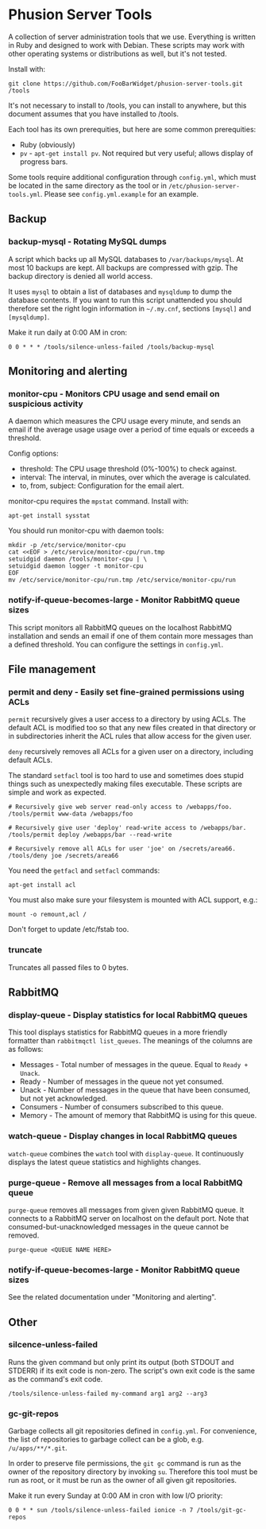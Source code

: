 # Phusion Server Tools

A collection of server administration tools that we use. Everything is
written in Ruby and designed to work with Debian. These scripts may
work with other operating systems or distributions as well, but it's not
tested.

Install with:

    git clone https://github.com/FooBarWidget/phusion-server-tools.git /tools

It's not necessary to install to /tools, you can install to anywhere, but this document assumes that you have installed to /tools.

Each tool has its own prerequities, but here are some common prerequities:

 * Ruby (obviously)
 * `pv` - `apt-get install pv`. Not required but very useful; allows display of progress bars.

Some tools require additional configuration through `config.yml`, which must be located in the same directory as the tool or in `/etc/phusion-server-tools.yml`. Please see `config.yml.example` for an example.


## Backup

### backup-mysql - Rotating MySQL dumps

A script which backs up all MySQL databases to `/var/backups/mysql`. At most 10 backups are kept. All backups are compressed with gzip. The backup directory is denied all world access.

It uses `mysql` to obtain a list of databases and `mysqldump` to dump the database contents. If you want to run this script unattended you should therefore set the right login information in `~/.my.cnf`, sections `[mysql]` and `[mysqldump]`.

Make it run daily at 0:00 AM in cron:

    0 0 * * * /tools/silence-unless-failed /tools/backup-mysql


## Monitoring and alerting

### monitor-cpu - Monitors CPU usage and send email on suspicious activity

A daemon which measures the CPU usage every minute, and sends an email if the average usage usage over a period of time equals or exceeds a threshold.

Config options:

  * threshold: The CPU usage threshold (0%-100%) to check against.
  * interval: The interval, in minutes, over which the average is calculated.
  * to, from, subject: Configuration for the email alert.

monitor-cpu requires the `mpstat` command. Install with:

    apt-get install sysstat

You should run monitor-cpu with daemon tools:

    mkdir -p /etc/service/monitor-cpu
    cat <<EOF > /etc/service/monitor-cpu/run.tmp
    setuidgid daemon /tools/monitor-cpu | \
    setuidgid daemon logger -t monitor-cpu
    EOF
    mv /etc/service/monitor-cpu/run.tmp /etc/service/monitor-cpu/run

### notify-if-queue-becomes-large - Monitor RabbitMQ queue sizes

This script monitors all RabbitMQ queues on the localhost RabbitMQ installation and sends an email if one of them contain more messages than a defined threshold. You can configure the settings in `config.yml`.


## File management

### permit and deny - Easily set fine-grained permissions using ACLs

`permit` recursively gives a user access to a directory by using ACLs. The default ACL is modified too so that any new files created in that directory or in subdirectories inherit the ACL rules that allow access for the given user.

`deny` recursively removes all ACLs for a given user on a directory, including default ACLs.

The standard `setfacl` tool is too hard to use and sometimes does stupid things such as unexpectedly making files executable. These scripts are simple and work as expected.

    # Recursively give web server read-only access to /webapps/foo.
    /tools/permit www-data /webapps/foo
    
    # Recursively give user 'deploy' read-write access to /webapps/bar.
    /tools/permit deploy /webapps/bar --read-write
    
    # Recursively remove all ACLs for user 'joe' on /secrets/area66.
    /tools/deny joe /secrets/area66

You need the `getfacl` and `setfacl` commands:

    apt-get install acl

You must also make sure your filesystem is mounted with ACL support, e.g.:

    mount -o remount,acl /

Don't forget to update /etc/fstab too.

### truncate

Truncates all passed files to 0 bytes.


## RabbitMQ

### display-queue - Display statistics for local RabbitMQ queues

This tool displays statistics for RabbitMQ queues in a more friendly formatter than `rabbitmqctl list_queues`. The meanings of the columns are as follows:

 * Messages - Total number of messages in the queue. Equal to `Ready + Unack`.
 * Ready - Number of messages in the queue not yet consumed.
 * Unack - Number of messages in the queue that have been consumed, but not yet acknowledged.
 * Consumers - Number of consumers subscribed to this queue.
 * Memory - The amount of memory that RabbitMQ is using for this queue.

### watch-queue - Display changes in local RabbitMQ queues

`watch-queue` combines the `watch` tool with `display-queue`. It continuously displays the latest queue statistics and highlights changes.

### purge-queue - Remove all messages from a local RabbitMQ queue

`purge-queue` removes all messages from given given RabbitMQ queue. It connects to a RabbitMQ server on localhost on the default port. Note that consumed-but-unacknowledged messages in the queue cannot be removed.

    purge-queue <QUEUE NAME HERE>

### notify-if-queue-becomes-large - Monitor RabbitMQ queue sizes

See the related documentation under "Monitoring and alerting".


## Other

### silcence-unless-failed

Runs the given command but only print its output (both STDOUT and STDERR) if its exit code is non-zero. The script's own exit code is the same as the command's exit code.

    /tools/silence-unless-failed my-command arg1 arg2 --arg3

### gc-git-repos

Garbage collects all git repositories defined in `config.yml`. For convenience, the list of repositories to garbage collect can be a glob, e.g. `/u/apps/**/*.git`.

In order to preserve file permissions, the `git gc` command is run as the owner of the repository directory by invoking `su`. Therefore this tool must be run as root, or it must be run as the owner of all given git repositories.

Make it run every Sunday at 0:00 AM in cron with low I/O priority:

    0 0 * * sun /tools/silence-unless-failed ionice -n 7 /tools/git-gc-repos
